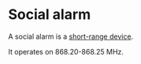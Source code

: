 # Social alarm

A social alarm is a [short-range device](https://en.wikipedia.org/wiki/Short-range_device).

It operates on 868.20-868.25 MHz.
